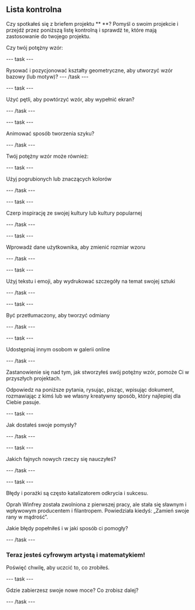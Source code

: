 ## Lista kontrolna

Czy spotkałeś się z briefem projektu ** **? Pomyśl o swoim projekcie i przejdź przez poniższą listę kontrolną i sprawdź te, które mają zastosowanie do twojego projektu.

Czy twój potężny wzór:

--- task ---

Rysować i pozycjonować kształty geometryczne, aby utworzyć wzór bazowy (lub motyw)? --- /task ---

--- task ---

Użyć pętli, aby powtórzyć wzór, aby wypełnić ekran?

--- /task ---

--- task ---

Animować sposób tworzenia szyku?

--- /task ---

Twój potężny wzór może również:

--- task ---

Użyj pogrubionych lub znaczących kolorów

--- /task ---

--- task ---

Czerp inspirację ze swojej kultury lub kultury popularnej

--- /task ---

--- task ---

Wprowadź dane użytkownika, aby zmienić rozmiar wzoru

--- /task ---

--- task ---

Użyj tekstu i emoji, aby wydrukować szczegóły na temat swojej sztuki

--- /task ---

--- task ---

Być przetłumaczony, aby tworzyć odmiany

--- /task ---


--- task ---

Udostępniaj innym osobom w galerii online

--- /task ---

Zastanowienie się nad tym, jak stworzyłeś swój potężny wzór, pomoże Ci w przyszłych projektach.

Odpowiedz na poniższe pytania, rysując, pisząc, wpisując dokument, rozmawiając z kimś lub we własny kreatywny sposób, który najlepiej dla Ciebie pasuje.

--- task ---

Jak dostałeś swoje pomysły?

--- /task ---

--- task ---

Jakich fajnych nowych rzeczy się nauczyłeś?

--- /task ---

--- task ---

Błędy i porażki są często katalizatorem odkrycia i sukcesu.

Oprah Winfrey została zwolniona z pierwszej pracy, ale stała się sławnym i wpływowym producentem i filantropem. Powiedziała kiedyś: „Zamień swoje rany w mądrość”.

Jakie błędy popełniłeś i w jaki sposób ci pomogły?

--- /task ---

### Teraz jesteś cyfrowym artystą i matematykiem!

Poświęć chwilę, aby uczcić to, co zrobiłeś.

--- task ---

Gdzie zabierzesz swoje nowe moce? Co zrobisz dalej?

--- /task ---

